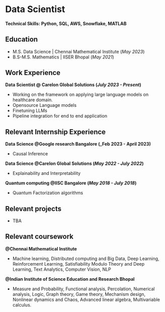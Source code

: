 # Data Scientist

#### Technical Skills: Python, SQL, AWS, Snowflake, MATLAB

## Education
							       		
- M.S.    Data Science    | Chennai Mathematical Institute (_May 2023_)	 			        		
- B.S-M.S. Mathematics  | IISER Bhopal (_May 2021_)

## Work Experience
**Data Scientist @ Carelon Global Solutions (_July 2023 - Present_)**
- Working on the framework on applying large language models on healthcare domain.
- Opensource Language models
- Finetuning LLMs
- Pipeline integration for end to end application

## Relevant Internship Experience
**Data Science @Google research Bangalore (_Feb 2023 - April 2023)**
- Causal Inference

**Data Science @Carelon Global Solutions (_May 2022 - July 2022_)**
- Explainability and Interpretability

**Quantum computing @IISC Bangalore (_May 2018 - July 2018_)**
- Quantum Factorization algorithms

## Relevant projects
- TBA

## Relevant coursework
**@Chennai Mathematical Institute**
- Machine learning, Distributed computing and Big Data, Deep Learning, Reinforcement Learning, Satisfiability Modulo Theory and Deep Learning, Text Analytics, Computer Vision, NLP

**@Indian Institute of Science Education and Research Bhopal**
-  Measure and Probability, Functional analysis, Percolation, Numerical analysis, Logic, Graph theory, Game theory, Mechanism design, Nonlinear dynamics and Chaos, Advanced linear algebra, Multivariable calculus.